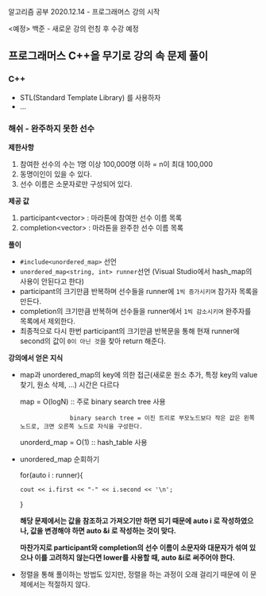 알고리즘 공부
 2020.12.14 - 프로그래머스 강의 시작
 
 <예정>
 백준 - 새로운 강의 런칭 후 수강 예정
 
## 프로그래머스 C++을 무기로 강의 속 문제 풀이

### C++
 - STL(Standard Template Library) 를 사용하자
 - ...


 ### 해쉬 - 완주하지 못한 선수
 
 **제한사항**
   1. 참여한 선수의 수는 1명 이상 100,000명 이하 = n이 최대 100,000
   2. 동명이인이 있을 수 있다.
   3. 선수 이름은 소문자로만 구성되어 있다.
  
  **제공 값**
   1. participant<vector<string>> : 마라톤에 참여한 선수 이름 목록
   2. completion<vector<string>> : 마라톤을 완주한 선수 이름 목록
  
  **풀이**
   - `#include<unordered_map>` 선언
   - `unordered_map<string, int> runner`선언 (Visual Studio에서 hash_map의 사용이 안된다고 한다)
   - participant의 크기만큼 반복하며 선수들을 runner에 `1씩 증가시키며` 참가자 목록을 만든다.
   - completion의 크기만큼 반복하며 선수들을 runner에서 `1씩 감소시키며` 완주자를 목록에서 제외한다.
   - 최종적으로 다시 한번 participant의 크기만큼 반복문을 통해 현재 runner에 second의 값이 `0이 아닌 것`을 찾아 return 해준다.

  **강의에서 얻은 지식**
   - map과 unordered_map의 key에 의한 접근(새로운 원소 추가, 특정 key의 value 찾기, 원소 삭제, ...) 시간은 다르다
   
      map = O(logN) :: 주로 binary search tree 사용
      
                       binary search tree = 이진 트리로 부모노드보다 작은 값은 왼쪽 노드로, 크면 오른쪽 노드로 자식을 구성한다.
                       
      unorderd_map = O(1)  :: hash_table 사용
   - unordered_map 순회하기
   
       for(auto i : runner){
       
         cout << i.first << "-" << i.second << '\n';
         
       }
       
       **해당 문제에서는 값을 참조하고 가져오기만 하면 되기 때문에 auto i 로 작성하였으나, 값을 변경해야 하면 auto &i 로 작성하는 것이 맞다.**
       
       **마찬가지로 participant와 completion의 선수 이름이 소문자와 대문자가 섞여 있으나 이를 고려하지 않는다면 lower를 사용할 때, auto &i로 써주어야 한다.**
       
   - 정렬을 통해 풀이하는 방법도 있지만, 정렬을 하는 과정이 오래 걸리기 때문에 이 문제에서는 적절하지 않다.
